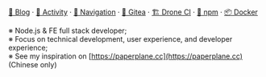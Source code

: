 [🌠 Blog](https://hub.docker.com/u/paperplanecc) · [📅 Activity](https://tl.paperplane.cc) · [🌉 Navigation](https://paperplane.cc/a) · [💽 Gitea](https://git.paperplane.cc/jia-niang) · [🏗️ Drone CI](https://drone.paperplane.cc) · [💎 npm](https://www.npmjs.com/~jia-niang) · [📦 Docker](https://hub.docker.com/u/paperplanecc)

※ Node.js & FE full stack developer;  
※ Focus on technical development, user experience, and developer experience;  
※ See my inspiration on [https://paperplane.cc](https://paperplane.cc) (Chinese only)  
